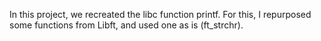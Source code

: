 In this project, we recreated the libc function printf.
For this, I repurposed some functions from Libft, and used one as is (ft_strchr).
